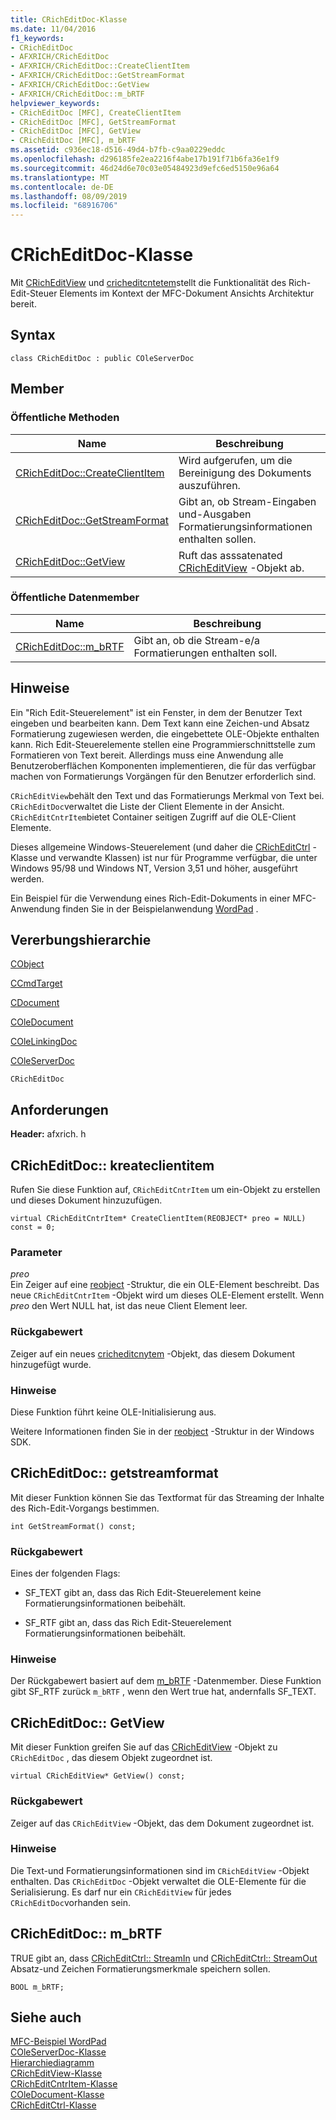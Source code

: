 ```yaml
---
title: CRichEditDoc-Klasse
ms.date: 11/04/2016
f1_keywords:
- CRichEditDoc
- AFXRICH/CRichEditDoc
- AFXRICH/CRichEditDoc::CreateClientItem
- AFXRICH/CRichEditDoc::GetStreamFormat
- AFXRICH/CRichEditDoc::GetView
- AFXRICH/CRichEditDoc::m_bRTF
helpviewer_keywords:
- CRichEditDoc [MFC], CreateClientItem
- CRichEditDoc [MFC], GetStreamFormat
- CRichEditDoc [MFC], GetView
- CRichEditDoc [MFC], m_bRTF
ms.assetid: c936ec18-d516-49d4-b7fb-c9aa0229eddc
ms.openlocfilehash: d296185fe2ea2216f4abe17b191f71b6fa36e1f9
ms.sourcegitcommit: 46d24d6e70c03e05484923d9efc6ed5150e96a64
ms.translationtype: MT
ms.contentlocale: de-DE
ms.lasthandoff: 08/09/2019
ms.locfileid: "68916706"
---
```

# <a name="cricheditdoc-class"></a>CRichEditDoc-Klasse

Mit [CRichEditView](../../mfc/reference/cricheditview-class.md) und [cricheditcntetem](../../mfc/reference/cricheditcntritem-class.md)stellt die Funktionalität des Rich-Edit-Steuer Elements im Kontext der MFC-Dokument Ansichts Architektur bereit.

## <a name="syntax"></a>Syntax

```
class CRichEditDoc : public COleServerDoc
```

## <a name="members"></a>Member

### <a name="public-methods"></a>Öffentliche Methoden

|Name|Beschreibung|
|----------|-----------------|
|[CRichEditDoc::CreateClientItem](#createclientitem)|Wird aufgerufen, um die Bereinigung des Dokuments auszuführen.|
|[CRichEditDoc::GetStreamFormat](#getstreamformat)|Gibt an, ob Stream-Eingaben und-Ausgaben Formatierungsinformationen enthalten sollen.|
|[CRichEditDoc::GetView](#getview)|Ruft das asssatenated [CRichEditView](../../mfc/reference/cricheditview-class.md) -Objekt ab.|

### <a name="public-data-members"></a>Öffentliche Datenmember

|Name|Beschreibung|
|----------|-----------------|
|[CRichEditDoc::m_bRTF](#m_brtf)|Gibt an, ob die Stream-e/a Formatierungen enthalten soll.|

## <a name="remarks"></a>Hinweise

Ein "Rich Edit-Steuerelement" ist ein Fenster, in dem der Benutzer Text eingeben und bearbeiten kann. Dem Text kann eine Zeichen-und Absatz Formatierung zugewiesen werden, die eingebettete OLE-Objekte enthalten kann. Rich Edit-Steuerelemente stellen eine Programmierschnittstelle zum Formatieren von Text bereit. Allerdings muss eine Anwendung alle Benutzeroberflächen Komponenten implementieren, die für das verfügbar machen von Formatierungs Vorgängen für den Benutzer erforderlich sind.

`CRichEditView`behält den Text und das Formatierungs Merkmal von Text bei. `CRichEditDoc`verwaltet die Liste der Client Elemente in der Ansicht. `CRichEditCntrItem`bietet Container seitigen Zugriff auf die OLE-Client Elemente.

Dieses allgemeine Windows-Steuerelement (und daher die [CRichEditCtrl](../../mfc/reference/cricheditctrl-class.md) -Klasse und verwandte Klassen) ist nur für Programme verfügbar, die unter Windows 95/98 und Windows NT, Version 3,51 und höher, ausgeführt werden.

Ein Beispiel für die Verwendung eines Rich-Edit-Dokuments in einer MFC-Anwendung finden Sie in der Beispielanwendung [WordPad](../../overview/visual-cpp-samples.md) .

## <a name="inheritance-hierarchy"></a>Vererbungshierarchie

[CObject](../../mfc/reference/cobject-class.md)

[CCmdTarget](../../mfc/reference/ccmdtarget-class.md)

[CDocument](../../mfc/reference/cdocument-class.md)

[COleDocument](../../mfc/reference/coledocument-class.md)

[COleLinkingDoc](../../mfc/reference/colelinkingdoc-class.md)

[COleServerDoc](../../mfc/reference/coleserverdoc-class.md)

`CRichEditDoc`

## <a name="requirements"></a>Anforderungen

**Header:** afxrich. h

##  <a name="createclientitem"></a>CRichEditDoc:: kreateclientitem

Rufen Sie diese Funktion auf, `CRichEditCntrItem` um ein-Objekt zu erstellen und dieses Dokument hinzuzufügen.

```
virtual CRichEditCntrItem* CreateClientItem(REOBJECT* preo = NULL) const = 0;
```

### <a name="parameters"></a>Parameter

*preo*<br/>
Ein Zeiger auf eine [reobject](/windows/desktop/api/richole/ns-richole-reobject) -Struktur, die ein OLE-Element beschreibt. Das neue `CRichEditCntrItem` -Objekt wird um dieses OLE-Element erstellt. Wenn *preo* den Wert NULL hat, ist das neue Client Element leer.

### <a name="return-value"></a>Rückgabewert

Zeiger auf ein neues [cricheditcnytem](../../mfc/reference/cricheditcntritem-class.md) -Objekt, das diesem Dokument hinzugefügt wurde.

### <a name="remarks"></a>Hinweise

Diese Funktion führt keine OLE-Initialisierung aus.

Weitere Informationen finden Sie in der [reobject](/windows/desktop/api/richole/ns-richole-reobject) -Struktur in der Windows SDK.

##  <a name="getstreamformat"></a>CRichEditDoc:: getstreamformat

Mit dieser Funktion können Sie das Textformat für das Streaming der Inhalte des Rich-Edit-Vorgangs bestimmen.

```
int GetStreamFormat() const;
```

### <a name="return-value"></a>Rückgabewert

Eines der folgenden Flags:

- SF_TEXT gibt an, dass das Rich Edit-Steuerelement keine Formatierungsinformationen beibehält.

- SF_RTF gibt an, dass das Rich Edit-Steuerelement Formatierungsinformationen beibehält.

### <a name="remarks"></a>Hinweise

Der Rückgabewert basiert auf dem [m_bRTF](#m_brtf) -Datenmember. Diese Funktion gibt SF_RTF zurück `m_bRTF` , wenn den Wert true hat, andernfalls SF_TEXT.

##  <a name="getview"></a>CRichEditDoc:: GetView

Mit dieser Funktion greifen Sie auf das [CRichEditView](../../mfc/reference/cricheditview-class.md) -Objekt zu `CRichEditDoc` , das diesem Objekt zugeordnet ist.

```
virtual CRichEditView* GetView() const;
```

### <a name="return-value"></a>Rückgabewert

Zeiger auf das `CRichEditView` -Objekt, das dem Dokument zugeordnet ist.

### <a name="remarks"></a>Hinweise

Die Text-und Formatierungsinformationen sind im `CRichEditView` -Objekt enthalten. Das `CRichEditDoc` -Objekt verwaltet die OLE-Elemente für die Serialisierung. Es darf nur ein `CRichEditView` für jedes `CRichEditDoc`vorhanden sein.

##  <a name="m_brtf"></a>CRichEditDoc:: m_bRTF

TRUE gibt an, dass [CRichEditCtrl:: StreamIn](../../mfc/reference/cricheditctrl-class.md#streamin) und [CRichEditCtrl:: StreamOut](../../mfc/reference/cricheditctrl-class.md#streamout) Absatz-und Zeichen Formatierungsmerkmale speichern sollen.

```
BOOL m_bRTF;
```

## <a name="see-also"></a>Siehe auch

[MFC-Beispiel WordPad](../../overview/visual-cpp-samples.md)<br/>
[COleServerDoc-Klasse](../../mfc/reference/coleserverdoc-class.md)<br/>
[Hierarchiediagramm](../../mfc/hierarchy-chart.md)<br/>
[CRichEditView-Klasse](../../mfc/reference/cricheditview-class.md)<br/>
[CRichEditCntrItem-Klasse](../../mfc/reference/cricheditcntritem-class.md)<br/>
[COleDocument-Klasse](../../mfc/reference/coledocument-class.md)<br/>
[CRichEditCtrl-Klasse](../../mfc/reference/cricheditctrl-class.md)
